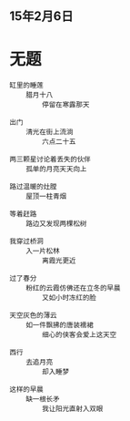 ## 15年2月6日

# 无题

	缸里的睡莲
		腊月十八
			停留在寒露那天			

	出门
		清光在街上流淌
			六点二十五

	两三颗星讨论着丢失的伙伴
		孤单的月亮天天向上

	路过温暖的灶膛
		屋顶一柱青烟

	等着赶路
		路边又发现两棵松树		

	我穿过桥洞
		入一片松林
			离霞光更近
	
	过了春分
		粉红的云霞仿佛还在立冬的早晨
			又如小时冻红的脸
	
	天空灰色的薄云
		如一件飘拂的唐装襦裙
			细心的侠客会爱上这天空
	
	西行
		去追月亮
			却入睡梦

	这样的早晨
		缺一根长矛
			我让阳光直射入双眼

